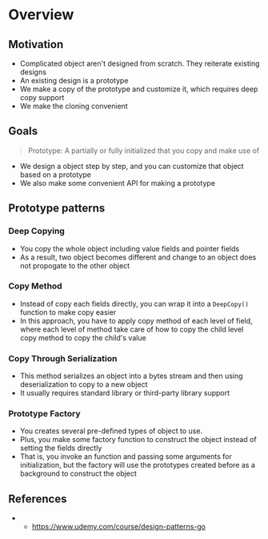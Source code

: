 # Overview

## Motivation
- Complicated object aren't designed from scratch. They reiterate existing designs
- An existing design is a prototype
- We make a copy of the prototype and customize it, which requires deep copy support
- We make the cloning convenient

## Goals
> Prototype: A partially or fully initialized that you copy and make use of

- We design a object step by step, and you can customize that object based on a prototype
- We also make some convenient API for making a prototype

## Prototype patterns

### Deep Copying
- You copy the whole object including value fields and pointer fields
- As a result, two object becomes different and change to an object does not propogate to the other object

### Copy Method
- Instead of copy each fields directly, you can wrap it into a `DeepCopy()` function to make copy easier
- In this approach, you have to apply copy method of each level of field, where each level of method take care of how to copy the child level copy method to copy the child's value

### Copy Through Serialization
- This method serializes an object into a bytes stream and then using deserialization to copy to a new object
- It usually requires standard library or third-party library support

### Prototype Factory
- You creates several pre-defined types of object to use.
- Plus, you make some factory function to construct the object instead of setting the fields directly
- That is, you invoke an function and passing some arguments for initialization, but the factory will use the prototypes created before as a background to construct the object


## References
- - https://www.udemy.com/course/design-patterns-go